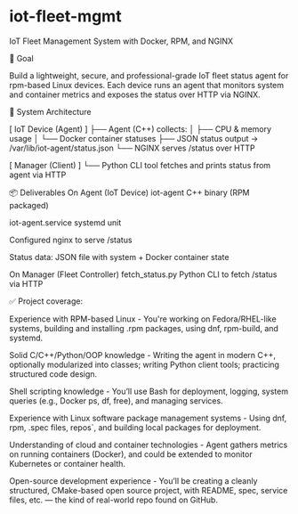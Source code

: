 # iot-fleet-mgmt
IoT Fleet Management System with Docker, RPM, and NGINX

🎯 Goal

Build a lightweight, secure, and professional-grade IoT fleet status agent for rpm-based Linux devices. Each device runs an agent that monitors system and container metrics and exposes the status over HTTP via NGINX.


🧱 System Architecture

[ IoT Device (Agent) ]
  ├── Agent (C++) collects:
  │     ├── CPU & memory usage
  │     └── Docker container statuses
  ├── JSON status output → /var/lib/iot-agent/status.json
  └── NGINX serves /status over HTTP

[ Manager (Client) ]
  └── Python CLI tool fetches and prints status from agent via HTTP

📦 Deliverables
On Agent (IoT Device)
iot-agent C++ binary (RPM packaged)

iot-agent.service systemd unit

Configured nginx to serve /status

Status data: JSON file with system + Docker container state

On Manager (Fleet Controller)
fetch_status.py Python CLI to fetch /status via HTTP


✅ Project coverage:

Experience with RPM-based Linux
    - You're working on Fedora/RHEL-like systems, building and installing .rpm packages, using dnf, rpm-build, and systemd.

Solid C/C++/Python/OOP knowledge
    - Writing the agent in modern C++, optionally modularized into classes; writing Python client tools; practicing structured code design.

Shell scripting knowledge
    - You’ll use Bash for deployment, logging, system queries (e.g., Docker ps, df, free), and managing services.

Experience with Linux software package management systems
    - Using dnf, rpm, .spec files, repos`, and building local packages for deployment.

Understanding of cloud and container technologies
    - Agent gathers metrics on running containers (Docker), and could be extended to monitor Kubernetes or container health.

Open-source development experience
    - You’ll be creating a cleanly structured, CMake-based open source project, with README, spec, service files, etc. — the kind of real-world repo found on GitHub.


